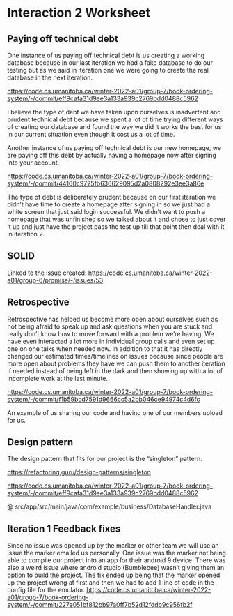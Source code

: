 Interaction 2 Worksheet
=======================

Paying off technical debt
-------------------------

One instance of us paying off technical debt is us creating a working database because in our last iteration we had a fake database to do our testing but as we said in iteration one we were going to create the real database in the next iteration.

https://code.cs.umanitoba.ca/winter-2022-a01/group-7/book-ordering-system/-/commit/eff9cafa31d9ee3a133a939c2769bdd0488c5962

I believe the type of debt we have taken upon ourselves is inadvertent and prudent technical debt because we spent a lot of time trying different ways of creating our database and found the way we did it works the best for us in our current situation even though it cost us a lot of time.

Another instance of us paying off technical debt is our new homepage, we are paying off this debt by actually having a homepage now after signing into your account.

https://code.cs.umanitoba.ca/winter-2022-a01/group-7/book-ordering-system/-/commit/44160c9725fb636629095d2a0808292e3ee3a86e

The type of debt is deliberately prudent because on our first iteration we didn’t have time to create a homepage after signing in so we just had a white screen that just said login successful. We didn’t want to push a homepage that was unfinished so we talked about it and chose to just cover it up and just have the project pass the test up till that point then deal with it in iteration 2.

SOLID
-----

Linked to the issue created:
https://code.cs.umanitoba.ca/winter-2022-a01/group-6/promise/-/issues/53

Retrospective
-------------

Retrospective has helped us become more open about ourselves such as not being afraid to speak up and ask questions when you are stuck and really don’t know how to move forward with a problem we’re having. We have even interacted a lot more in individual group calls and even set up one on one talks when needed now. In addition to that it has directly changed our estimated times/timelines on issues because since people are more open about problems they have we can push them to another iteration if needed instead of being left in the dark and then showing up with a lot of incomplete work at the last minute.

https://code.cs.umanitoba.ca/winter-2022-a01/group-7/book-ordering-system/-/commit/f1b59bcd7591d9666cc5a2bb046ce94974c4d6fc

An example of us sharing our code and having one of our members upload for us.

Design pattern
--------------

The design pattern that fits for our project is the “singleton” pattern.

https://refactoring.guru/design-patterns/singleton

https://code.cs.umanitoba.ca/winter-2022-a01/group-7/book-ordering-system/-/commit/eff9cafa31d9ee3a133a939c2769bdd0488c5962

@ src/app/src/main/java/com/example/business/DatabaseHandler.java

Iteration 1 Feedback fixes
---------------------------

Since no issue was opened up by the marker or other team we will use an issue the marker emailed us personally. One issue was the marker not being able to compile our project into an app for their android 9 device. There was also a weird issue where android studio (Bumblebee) wasn’t giving them an option to build the project. The fix ended up being that the marker opened up the project wrong at first and then we had to add 1 line of code in the config file for the emulator.
https://code.cs.umanitoba.ca/winter-2022-a01/group-7/book-ordering-system/-/commit/227e051bf812bb97a0ff7b52d12fddb9c956fb2f


